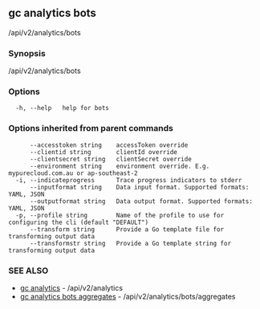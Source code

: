 ## gc analytics bots

/api/v2/analytics/bots

### Synopsis

/api/v2/analytics/bots

### Options

```
  -h, --help   help for bots
```

### Options inherited from parent commands

```
      --accesstoken string    accessToken override
      --clientid string       clientId override
      --clientsecret string   clientSecret override
      --environment string    environment override. E.g. mypurecloud.com.au or ap-southeast-2
  -i, --indicateprogress      Trace progress indicators to stderr
      --inputformat string    Data input format. Supported formats: YAML, JSON
      --outputformat string   Data output format. Supported formats: YAML, JSON
  -p, --profile string        Name of the profile to use for configuring the cli (default "DEFAULT")
      --transform string      Provide a Go template file for transforming output data
      --transformstr string   Provide a Go template string for transforming output data
```

### SEE ALSO

* [gc analytics](gc_analytics.html)	 - /api/v2/analytics
* [gc analytics bots aggregates](gc_analytics_bots_aggregates.html)	 - /api/v2/analytics/bots/aggregates


